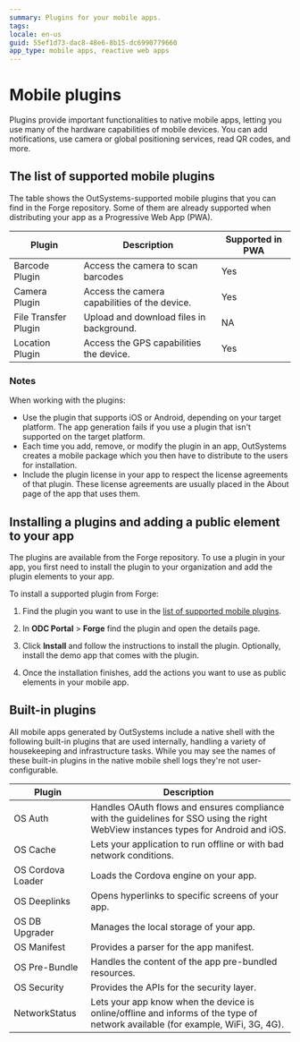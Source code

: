 ```yaml
---
summary: Plugins for your mobile apps.
tags: 
locale: en-us
guid: 55ef1d73-dac8-48e6-8b15-dc6990779660
app_type: mobile apps, reactive web apps
---
```


# Mobile plugins

Plugins provide important functionalities to native mobile apps, letting you use many of the hardware capabilities of mobile devices. You can add notifications, use camera or global positioning services, read QR codes, and more.

## The list of supported mobile plugins

The table shows the OutSystems-supported mobile plugins that you can find in the Forge repository. Some of them are already supported when distributing your app as a Progressive Web App (PWA).


| Plugin               | Description                                   | Supported in PWA |
| -------------------- | --------------------------------------------- | ---------------- |
| Barcode Plugin       | Access the camera to scan barcodes            | Yes              |
| Camera Plugin        | Access the camera capabilities of the device. | Yes              |
| File Transfer Plugin | Upload and download files in background.      | NA               |
| Location Plugin      | Access the GPS capabilities the device.       | Yes              |

### Notes

When working with the plugins:

* Use the plugin that supports iOS or Android, depending on your target platform. The app generation fails if you use a plugin that isn't supported on the target platform.
* Each time you add, remove, or modify the plugin in an app, OutSystems creates a mobile package which you then have to distribute to the users for installation.
* Include the plugin license in your app to respect the license agreements of that plugin. These license agreements are usually placed in the About page of the app that uses them.

## Installing a plugins and adding a public element to your app

The plugins are available from the Forge repository. To use a plugin in your app, you first need to install the plugin to your organization and add the plugin elements to your app.

To install a supported plugin from Forge:

1. Find the plugin you want to use in the [list of supported mobile plugins](#the-list-of-supported-mobile-plugins).

1. In **ODC Portal** > **Forge** find the plugin and open the details page. 

1. Click **Install** and follow the instructions to install the plugin. Optionally, install the demo app that comes with the plugin.

1. Once the installation finishes, add the actions you want to use as public elements in your mobile app.

## Built-in plugins

All mobile apps generated by OutSystems include a native shell with the following built-in plugins that are used internally, handling a variety of housekeeping and infrastructure tasks. While you may see the names of these built-in plugins in the native mobile shell logs they're not user-configurable.


| Plugin             | Description                                                                                                                    |
| ------------------ | ------------------------------------------------------------------------------------------------------------------------------ |
| OS Auth           | Handles OAuth flows and ensures compliance with the guidelines for SSO using the right WebView instances types for Android and iOS. |
| OS Cache           | Lets your application to run offline or with bad network conditions.                                                           |
| OS Cordova Loader  | Loads the Cordova engine on your app.                                                                                          |
| OS Deeplinks       | Opens hyperlinks to specific screens of your app.                                                                              |
| OS DB Upgrader     | Manages the local storage of your app.                                                                                         |
| OS Manifest        | Provides a parser for the app manifest.                                                                                        |
| OS Pre-Bundle      | Handles the content of the app pre-bundled resources.                                                                          |
| OS Security        | Provides the APIs for the security layer.                                                                                      |
| NetworkStatus      | Lets your app know when the device is online/offline and informs of the type of network available (for example, WiFi, 3G, 4G). |


